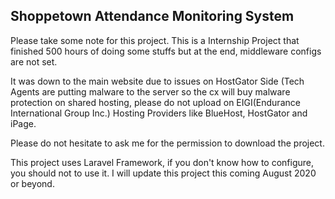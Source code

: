 ## Shoppetown Attendance Monitoring System
 Please take some note for this project.
 This is a Internship Project that finished 500 hours of doing some stuffs but at the end, middleware configs are not set.
<p> It was down to the main website due to issues on HostGator Side (Tech Agents are putting malware to the server so the cx will buy malware protection on shared hosting, please do not upload on EIGI(Endurance International Group Inc.) Hosting Providers like BlueHost, HostGator and iPage. 
</p>
<p>Please do not hesitate to ask me for the permission to download the project.
</p>
<p>
This project uses Laravel Framework, if you don't know how to configure, you should not to use it.
I will update this project this coming August 2020 or beyond. 
</p>